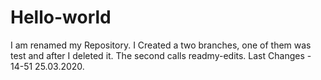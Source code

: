 # Hello-world

I am renamed my Repository. 
I Created a two branches, one of them was test and after I deleted it. 
The second calls readmy-edits.
Last Changes - 14-51 25.03.2020.
